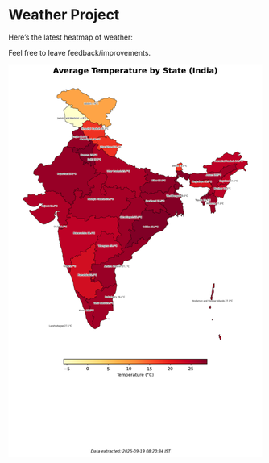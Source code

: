 # Weather Project

Here’s the latest heatmap of weather:

Feel free to leave feedback/improvements.

![India Heatmap](docs/assets/india_heatmap.png?v=CCC4FC)
